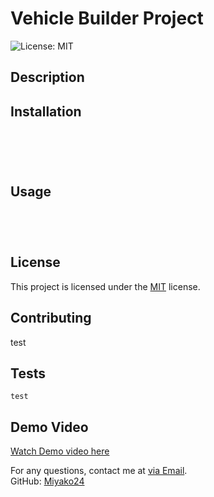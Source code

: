 # Vehicle Builder Project 

![License: MIT](https://img.shields.io/badge/License-MIT-yellow.svg)

## Description


## Installation
```





```

## Usage
```




```

## License
This project is licensed under the [MIT](https://opensource.org/licenses/MIT) license.

## Contributing
test

## Tests
```
test
```

## Demo Video

[Watch Demo video here](https://your-video-link.com)

For any questions, contact me at [via Email](mailto:dreamgardens24@gmail.com).  
GitHub: [Miyako24](https://github.com/Miyako24/Vehicle-builder)

